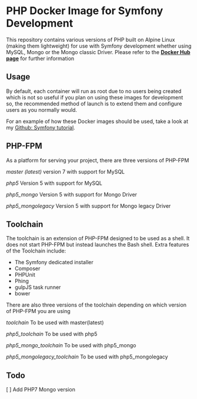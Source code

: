 # PHP Docker Image for Symfony Development

This repository contains various versions of PHP built on Alpine Linux (making them lightweight) for use with Symfony development whether using MySQL, Mongo or the Mongo classic Driver. Please refer to the **[Docker Hub page](https://hub.docker.com/r/symball/php_symfony_alpine/)** for further information

## Usage

By default, each container will run as root due to no users being created which is not so useful if you plan on using these images for development so, the recommended method of launch is to extend them and configure users as you normally would.

For an example of how these Docker images should be used, take a look at my [Github: Symfony tutorial](https://github.com/symball/symfony_tutorial).

## PHP-FPM

As a platform for serving your project, there are three versions of PHP-FPM

_master (latest)_ version 7 with support for MySQL

_php5_ Version 5 with support for MySQL

_php5_mongo_ Version 5 with support for Mongo Driver

_php5_mongolegacy_ Version 5 with support for Mongo legacy Driver

## Toolchain

The toolchain is an extension of PHP-FPM designed to be used as a shell. It does not start PHP-FPM but instead launches the Bash shell. Extra features of the Toolchain include:

* The Symfony dedicated installer
* Composer
* PHPUnit
* Phing
* gulpJS task runner
* bower

There are also three versions of the toolchain depending on which version of PHP-FPM you are using

_toolchain_ To be used with master(latest)

_php5_toolchain_ To be used with php5

_php5_mongo_toolchain_ To be used with php5_mongo

_php5_mongolegacy_toolchain_ To be used with php5_mongolegacy


## Todo
[ ] Add PHP7 Mongo version